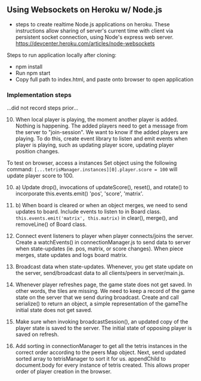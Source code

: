 ## Using Websockets on Heroku w/ Node.js
- steps to create realtime Node.js applications on heroku. These instructions allow sharing of server's current time with client via persistent socket connection, using Node's express web server.
https://devcenter.heroku.com/articles/node-websockets


Steps to run application locally after cloning:
- npm install
- Run npm start
- Copy full path to index.html, and paste onto browser to open application

### Implementation steps
...did not record steps prior...

10. When local player is playing, the moment another player is added. Nothing is happening. The added players need to get a message from the server to "join-session". We want to know if the added players are playing. To do this, create event library to listen and emit events when player is playing, such as updating player score, updating player position changes.

To test on browser, access a instances Set object using the following command: `[...tetrisManager.instances][0].player.score = 100` will update player score to 100.

10. a) Update drop(), invocations of updateScore(), reset(), and rotate() to incorporate this.events.emit() 'pos', 'score', 'matrix'.

10. b) When board is cleared or when an object merges, we need to send updates to board. Include events to listen to in Board class. `this.events.emit('matrix', this.matrix)` in clear(), merge(), and removeLine() of Board class.

11. Connect event listeners to player when player connects/joins the server. Create a watchEvents() in connectionManager.js to send data to server when state-updates (ie. pos, matrix, or score changes). When piece merges, state updates and logs board matrix.

12. Broadcast data when state-updates. Whenever, you get state update on the server, send/broadcast data to all clients/peers in server/main.js.

13. Whenever player refreshes page, the game state does not get saved. In other words, the tiles are missing.
We need to keep a record of the game state on the server that we send during broadcast. Create and call serialize() to return an object, a simple representation of the gameThe initial state does not get saved.

14. Make sure when invoking broadcastSession(), an updated copy of the player state is saved to the server. The initial state of opposing player is saved on refresh.

15. Add sorting in connectionManager to get all the tetris instances in the correct order according to the peers Map object. Next, send updated sorted array to tetrisManager to sort it for us. appendChild to document.body for every instance of tetris created. This allows proper order of player creation in the browser.
